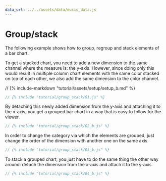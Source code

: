 ```yaml
---
data_url: ../../assets/data/music_data.js
---
```


# Group/stack

The following example shows how to group, regroup and stack elements of a bar
chart.

To get a stacked chart, you need to add a new dimension to the same channel
where the measure is: the y-axis. However, since doing only this would result in
multiple column chart elements with the same color stacked on top of each other,
we also add the same dimension to the color channel.

<div id="tutorial_01"></div>

// {% include-markdown "tutorial/assets/setup/setup_b.md" %}

```javascript
// {% include "tutorial/group_stack/01.js" %}
```

By detaching this newly added dimension from the y-axis and attaching it to the
x-axis, you get a grouped bar chart in a way that is easy to follow for the
viewer.

<div id="tutorial_02"></div>

```javascript
// {% include "tutorial/group_stack/02_b.js" %}
```

In order to change the category via which the elements are grouped, just change
the order of the dimension with another one on the same axis.

<div id="tutorial_03"></div>

```javascript
// {% include "tutorial/group_stack/03_b.js" %}
```

To stack a grouped chart, you just have to do the same thing the other way
around: detach the dimension from the x-axis and attach it to the y-axis.

<div id="tutorial_04"></div>

```javascript
// {% include "tutorial/group_stack/04_b.js" %}
```

<script src="../assets/snippet.js"></script>
